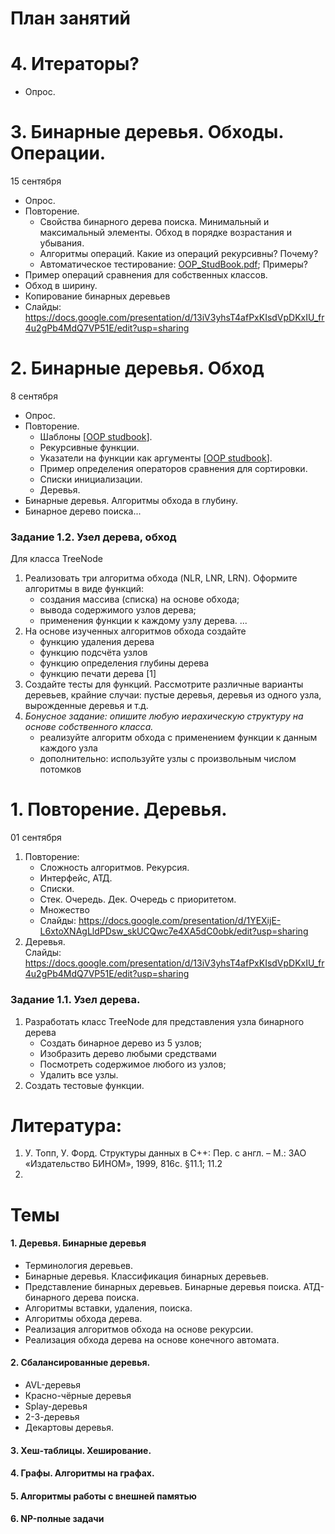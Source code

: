 # План занятий

# 4. Итераторы?
- Опрос.



# 3. Бинарные деревья. Обходы. Операции.
15 сентября
- Опрос.
- Повторение.
   - Свойства бинарного дерева поиска. Минимальный и максимальный элементы. Обход в порядке возрастания и убывания.
   - Алгоритмы операций. Какие из операций рекурсивны? Почему?
   - Автоматическое тестирование: [OOP_StudBook.pdf](https://raw.githubusercontent.com/VetrovSV/OOP/master/OOP_StudBook.pdf#section.4.5); Примеры?
- Пример операций сравнения для собственных классов.
- Обход в ширину.
- Копирование бинарных деревьев
- Слайды: https://docs.google.com/presentation/d/13iV3yhsT4afPxKIsdVpDKxIU_fr4u2gPb4MdQ7VP51E/edit?usp=sharing


# 2. Бинарные деревья. Обход
8 сентября
- Опрос.
- Повторение.
   - Шаблоны [[OOP studbook](https://raw.githubusercontent.com/VetrovSV/OOP/master/OOP_StudBook.pdf#section.4.4)].
   - Рекурсивные функции.
   - Указатели на функции как аргументы [[OOP studbook](https://raw.githubusercontent.com/VetrovSV/OOP/master/OOP_StudBook.pdf#subsection.2.2.3)].
   - Пример определения операторов сравнения для сортировки.
   - Списки инициализации.
   - Деревья.
- Бинарные деревья. Алгоритмы обхода в глубину.
- Бинарное дерево поиска...



### Задание 1.2. Узел дерева, обход
Для класса TreeNode
1. Реализовать три алгоритма обхода (NLR, LNR, LRN).
   Оформите алгоритмы в виде функций:
   - создания массива (списка) на основе обхода;
   - вывода содержимого узлов дерева;
   - применения функции к каждому узлу дерева.
   ...
2. На основе изученных алгоритмов обхода создайте
   - функцию удаления дерева 
   - функцию подсчёта узлов
   - функцию определения глубины дерева
   - функцию печати дерева [1]
4. Создайте тесты для функций. Рассмотрите различные варианты деревьев, крайние случаи: пустые деревья, деревья из одного узла, вырожденные деревья и т.д.
5. *Бонусное задание: опишите любую иерахическую структуру на основе собственного класса.*
   - реализуйте алгоритм обхода с применением функции к данным каждого узла
   - дополнительно: используйте узлы с произвольным числом потомков


# 1. Повторение. Деревья.
01 сентября
1. Повторение:
   - Сложность алгоритмов. Рекурсия.
   - Интерфейс, АТД.
   - Списки.
   - Стек. Очередь. Дек. Очередь с приоритетом.
   - Множество
   - Слайды: https://docs.google.com/presentation/d/1YEXijE-L6xtoXNAgLldPDsw_skUCQwc7e4XA5dC0obk/edit?usp=sharing
2. Деревья.\
Слайды: https://docs.google.com/presentation/d/13iV3yhsT4afPxKIsdVpDKxIU_fr4u2gPb4MdQ7VP51E/edit?usp=sharing


### Задание 1.1. Узел дерева.
1. Разработать класс TreeNode для представления узла бинарного дерева
    - Создать бинарное дерево из 5 узлов;
    - Изобразить дерево любыми средствами
    - Посмотреть содержимое любого из узлов;
    - Удалить все узлы.
2. Создать тестовые функции.


# Литература: 
1. У. Топп, У.  Форд. Структуры данных в С++: Пер. с англ. – М.: ЗАО «Издательство БИНОМ», 1999, 816с.   §11.1; 11.2
2. 








# Темы

#### 1. Деревья. Бинарные деревья
- Терминология деревьев.
- Бинарные деревья. Классификация
бинарных деревьев.
- Представление бинарных деревьев. Бинарные деревья поиска. АТД-бинарного дерева поиска.
- Алгоритмы вставки, удаления, поиска.
- Алгоритмы обхода дерева.
- Реализация алгоритмов обхода на основе рекурсии.
- Реализация обхода дерева на основе конечного автомата.


#### 2. Сбалансированные деревья.
- AVL-деревья
- Красно-чёрные деревья
- Splay-деревья
- 2-3-деревья
- Декартовы деревья.

#### 3. Хеш-таблицы. Хеширование.

#### 4. Графы. Алгоритмы на графах.

#### 5. Алгоритмы работы с внешней памятью

#### 6. NP-полные задачи
